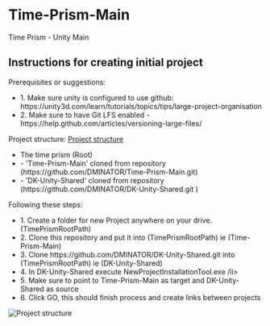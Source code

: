 # Time-Prism-Main
Time Prism - Unity Main

<h2>Instructions for creating initial project</h2>

Prerequisites or suggestions:
<ul>
  <li>1. Make sure unity is configured to use github: https://unity3d.com/learn/tutorials/topics/tips/large-project-organisation
</li>
  <li>2. Make sure to have Git LFS enabled - https://help.github.com/articles/versioning-large-files/</li> 
</ul>


Project structure:
[Project structure](https://github.com/DMINATOR/Time-Prism-Main/blob/master/Readme/Project_structure.png?raw=true "Title")

<ul>
  <li>The time prism (Root)</li>
    <li> - 'Time-Prism-Main' cloned from repository (https://github.com/DMINATOR/Time-Prism-Main.git) </li>
    <li> - 'DK-Unity-Shared' cloned from repository (https://github.com/DMINATOR/DK-Unity-Shared.git ) </li>
</ul>


Following these steps:

<ul>
  <li>1. Create a folder for new Project anywhere on your drive. (TimePrismRootPath)</li>
  <li>2. Clone this repository and put it into (TimePrismRootPath) ie (Time-Prism-Main)</li>
  <li>3. Clone https://github.com/DMINATOR/DK-Unity-Shared.git into (TimePrismRootPath) ie (DK-Unity-Shared)</li>
  
  <li>4. In DK-Unity-Shared execute NewProjectInstallationTool.exe /li>
  <li>5. Make sure to point to Time-Prism-Main as target and DK-Unity-Shared as source</li>
  <li>6. Click GO, this should finish process and create links between projects</li>
</ul>

![Project structure](https://github.com/DMINATOR/Time-Prism-Main/blob/master/Readme/AppToRun.png?raw=true "Title")

